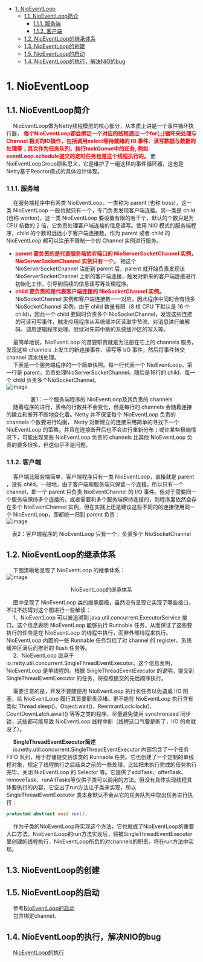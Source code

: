 
<!-- TOC -->

- [1. NioEventLoop](#1-nioeventloop)
    - [1.1. NioEventLoop简介](#11-nioeventloop简介)
        - [1.1.1. 服务端](#111-服务端)
        - [1.1.2. 客户端](#112-客户端)
    - [1.2. NioEventLoop的继承体系](#12-nioeventloop的继承体系)
    - [1.3. NioEventLoop的创建](#13-nioeventloop的创建)
    - [1.5. NioEventLoop的启动](#15-nioeventloop的启动)
    - [1.4. NioEventLoop的执行，解决NIO的bug](#14-nioeventloop的执行解决nio的bug)

<!-- /TOC -->

# 1. NioEventLoop
<!-- 
![image](https://gitee.com/wt1814/pic-host/raw/master/images/microService/netty/netty-102.png)  

NioEventLoop
https://www.jianshu.com/p/5c6466510d3b

netty是怎么解决Nio中臭名昭著的bug（Netty源码分析之NioEventLoop）
https://www.jianshu.com/p/9acf36f7e025


https://www.jianshu.com/p/23820270e30a
-->
## 1.1. NioEventLoop简介  
&emsp; NioEventLoop做为Netty线程模型的核心部分，从本质上讲是一个事件循环执行器， **<font color = "red">每个NioEventLoop都会绑定一个对应的线程通过一个for(;;)循环来处理与 Channel 相关的IO操作，包括调用select等待就绪的 IO 事件、读写数据与数据的处理等；其次作为任务队列，执行taskQueue中的任务, 例如eventLoop.schedule提交的定时任务也是这个线程执行的。</font>** 而NioEventLoopGroup顾名思义，它是维护了一组这样的事件循环器，这也是Netty基于Reactor模式的具体设计体现。  

### 1.1.1. 服务端
&emsp; 在服务端程序中有两类 NioEventLoop。一类称为 parent (也称 boss)，这一类 NioEventLoop 一般也就只有一个，专门负责发现客户端连接。另一类是 child (也称 worker)，这一类 NioEventLoop 要设置有限的若干个，默认的个数只是为 CPU 核数的 2 倍，它负责处理客户端连接的信息读写。使用 NIO 模式的服务端程序，child 的个数可远远小于客户端连接数。作为 parent 或者 child 的 NioEventLoop 都可以注册不限制一个的 Channel 实例进行服务。  

* **<font color = "red">parent 要负责的是代表服务端侦听端口的 NioServerSocketChannel 实例，NioServerSocketChannel 实例只有一个。</font>** 把这个 NioServerSocketChannel 注册到 parent 后，parent 就开始负责发现该 NioServerSocketChannel 上新的客户端连接，触发对新来的客户端连接进行初始化工作，引导到后续的信息读写等处理程序。  
* **<font color = "red">child 要负责的是代表客户端连接的 NioSocketChannel 实例。</font>** NioSocketChannel 实例和客户端连接数一一对应，因此程序中同时会有很多 NioSocketChannel 实例。由于 child 数量有限（8 核 CPU 下默认是 16 个 child)，因此一个 child 要同时负责多个 NioSocketChannel，发现这些连接的可读可写事件，触发应用程序从系统缓冲区读取字节流、对消息进行编解码、调用逻辑程序处理、继续对先前中断的系统缓冲区的写入等。  


&emsp; 最简单地说，NioEventLoop 的首要职责就是为注册在它上的 channels 服务，发现这些 channels 上发生的新连接事件、读写等 I/O 事件，然后将事件转交 channel 流水线处理。  
&emsp; 下表是一个服务端程序的一个简单快照。每一行代表一个 NioEventLoop，第一行是 parent，负责处理NioServerSocketChannel。随后是16行的 child，每一个 child 负责多个NioSocketChannel。  
![image](https://gitee.com/wt1814/pic-host/raw/master/images/microService/netty/netty-109.png)  
<center>表1：一个服务端程序的 NioEventLoop及其负责的 channels</center>  
&emsp; 随着程序的进行，表格的行数并不会变化，但是每行的 channels 会随着连接的建立和断开不断地变化着。Netty 并不保证每个 NioEventLoop 负责的 channels 个数要进行均衡， Netty 对新建立的连接采用简单的寻找下一个 NioEventLoop 的策略，并且在连接断开后也不会进行重新分布；或许某些极端情况下，可能出现某些 NioEventLoop 负责的 channels 比其他 NioEventLoop 负责的要多很多，但这似乎不是问题。  

### 1.1.2. 客户端
&emsp; 客户端比服务端简单，客户端程序只有一类  NioEventLoop，直接就是 parent ，没有 child。一般地，由于客户端和服务端只保留一个连接，所以只有一个 channel，即一个 parent 只负责 NioEventChannel 的 I/O 事件。但对于需要同一个服务端保持多个连接的，或者需要和多个服务端保持连接的，则程序里依然会存在多个 NioEventChannel 实例，但在实践上还是建议这些不同的的连接使用同一个 NioEventLoop，即都统一归到 parent 负责：  
![image](https://gitee.com/wt1814/pic-host/raw/master/images/microService/netty/netty-110.png)  
<center>表2：客户端程序的 NioEventLoop 只有一个，负责多个 NioSocketChannel</center>  

## 1.2. NioEventLoop的继承体系  
&emsp; 下图清晰地呈现了 NioEventLoop 的继承体系：  
![image](https://gitee.com/wt1814/pic-host/raw/master/images/microService/netty/netty-111.png)  
<center>NioEventLoop的继承体系</center>  

&emsp; 图中呈现了 NioEventLoop 类的继承层级，虽然没有呈现它实现了哪些接口，不过不妨碍对这个图进行一些解读：  
&emsp; 1、NioEventLoop 可以被追溯到 java.util.concurrent.ExecutorService 接口。这个信息表明 NioEventLoop 能够执行 Runnable 任务，从而保证了这些要执行的任务是在 NioEventLoop 的线程中执行，而非外部线程来执行。NioEventLoop 内置的一些 Runnable 任务包括了对 channel 的 register、系统缓冲区满后而推迟的 flush 任务等。  
&emsp; 2、NioEventLoop 继承于 io.netty.util.concurrent.SingleThreadEventExecutor。这个信息表明，NioEventLoop 是单线程的。根据 SingleThreadEventExecutor 的说明，提交到 SingleThreadEventExecutor 的任务，将按照提交的先后顺序执行。  

&emsp; 需要注意的是，开发不要随便用 NioEventLoop 执行长任务以免造成 I/O 阻塞，给 NioEventLoop 履行其首要职责添堵。更不能在 NioEventLoop 执行含有类似 Thread.sleep()、Object.wait()、ReentrantLock.lock()、CountDownLatch.await() 等等之类的程序，尽量避免使用 synchronized 同步锁，这些都可能导致 NioEventLoop 线程中断（线程这口气要是断了，I/O 的命就没了）。  


&emsp; **SingleThreadEventExecutor简述**  
&emsp; io.netty.util.concurrent.SingleThreadEventExecutor 内部包含了一个任务 FIFO 队列，用于存储提交到该类的 Runnable 任务。它也创建了一个定制的单线程对象，规定了线程执行之后结束之前的一些处理，比如把未执行完成的任务执行完毕、关闭 NioEventLoop 的 Selector 等。它提供了addTask、offerTask、removeTask、runAllTasks等仅供子类可以调用的方法。但没有具体实现线程具体要执行的内容，它空出了run方法让子类来实现，所以 SingleThreadEventExecutor 类本身默认不会从它的任务队列中取出任务进行执行：  

```java
protected abstract void run();
```

&emsp; 作为子类的NioEventLoop将实现这个方法，它也就成了NioEventLoop的重要入口方法。NioEventLoop的run方法实现后，将被SingleThreadEventExecutor里创建的线程执行，NioEventLoop所负的对channels的职责，将在run方法中实现。  

## 1.3. NioEventLoop的创建
<!-- 
NioEventLoop的创建
https://www.cnblogs.com/dafanjoy/p/10486019.html
-->

## 1.5. NioEventLoop的启动  
<!-- 
https://www.jianshu.com/p/e577803f0fb8
https://www.cnblogs.com/dafanjoy/p/10507393.html
包含绑定channel
书籍netty4核心源码
https://www.jianshu.com/p/5c6466510d3b
-->
&emsp; 参考[NioEventLoop的启动](/docs/microService/communication/Netty/NioEventLoopStart.md)  
&emsp; 包含绑定channel。  


## 1.4. NioEventLoop的执行，解决NIO的bug  

&emsp; [NioEventLoop的执行](/docs/microService/communication/Netty/NioEventLoopRun.md)  